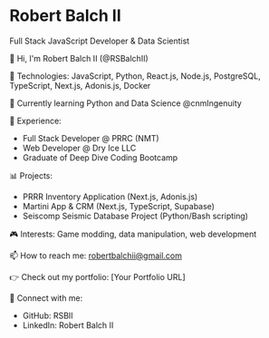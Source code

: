 # Robert Balch II

Full Stack JavaScript Developer & Data Scientist

👋 Hi, I'm Robert Balch II (@RSBalchII)

🔧 Technologies: JavaScript, Python, React.js, Node.js, PostgreSQL, TypeScript, Next.js, Adonis.js, Docker

🌱 Currently learning Python and Data Science @cnmIngenuity

💼 Experience:
- Full Stack Developer @ PRRC (NMT)
- Web Developer @ Dry Ice LLC
- Graduate of Deep Dive Coding Bootcamp

📊 Projects:
- PRRR Inventory Application (Next.js, Adonis.js)
- Martini App & CRM (Next.js, TypeScript, Supabase)
- Seiscomp Seismic Database Project (Python/Bash scripting)

🎮 Interests: Game modding, data manipulation, web development

📫 How to reach me: robertbalchii@gmail.com

👉 Check out my portfolio: [Your Portfolio URL]

🔗 Connect with me:
- GitHub: RSBII
- LinkedIn: Robert Balch II
